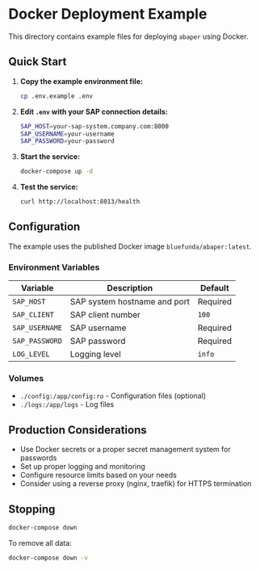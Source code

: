 # Docker Deployment Example

This directory contains example files for deploying `abaper` using Docker.

## Quick Start

1. **Copy the example environment file:**
   ```bash
   cp .env.example .env
   ```

2. **Edit `.env` with your SAP connection details:**
   ```bash
   SAP_HOST=your-sap-system.company.com:8000
   SAP_USERNAME=your-username
   SAP_PASSWORD=your-password
   ```

3. **Start the service:**
   ```bash
   docker-compose up -d
   ```

4. **Test the service:**
   ```bash
   curl http://localhost:8013/health
   ```

## Configuration

The example uses the published Docker image `bluefunda/abaper:latest`.

### Environment Variables

| Variable | Description | Default |
|----------|-------------|---------|
| `SAP_HOST` | SAP system hostname and port | Required |
| `SAP_CLIENT` | SAP client number | `100` |
| `SAP_USERNAME` | SAP username | Required |
| `SAP_PASSWORD` | SAP password | Required |
| `LOG_LEVEL` | Logging level | `info` |

### Volumes

- `./config:/app/config:ro` - Configuration files (optional)
- `./logs:/app/logs` - Log files

## Production Considerations

- Use Docker secrets or a proper secret management system for passwords
- Set up proper logging and monitoring
- Configure resource limits based on your needs
- Consider using a reverse proxy (nginx, traefik) for HTTPS termination

## Stopping

```bash
docker-compose down
```

To remove all data:
```bash
docker-compose down -v
```
